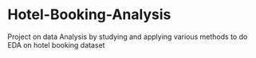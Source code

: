 # Hotel-Booking-Analysis
Project on data Analysis by studying and applying various methods to do EDA on hotel booking dataset
